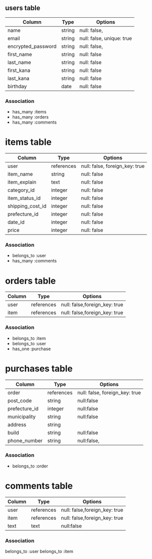 ## users table
| Column             | Type                | Options                   |
|--------------------|---------------------|---------------------------|
| name               | string              | null: false,              |
| email              | string              | null: false, unique: true |
| encrypted_password | string              | null: false,              |
| first_name         | string              | null: false               |
| last_name          | string              | null: false               |
| first_kana         | string              | null: false               |
| last_kana          | string              | null: false               |
| birthday           | date                | null: false               |

### Association
* has_many :items
* has_many :orders
* has_many :comments

# items table
| Column             | Type                | Options                   |
|--------------------|---------------------|---------------------------|
| user               | references          | null: false, foreign_key: true |
| item_name          | string              | null: false               |
| item_explain       | text                | null: false               |
| category_id        | integer             | null: false               |
| item_status_id     | integer             | null: false               |
| shipping_cost_id   | integer             | null: false               |
| prefecture_id      | integer             | null: false               |
| date_id            | integer             | null: false               |
| price              | integer             | null: false               |
### Association

- belongs_to :user
- has_many :comments

# orders table
| Column             | Type                | Options                   |
|--------------------|---------------------|---------------------------|
| user               | references          | null: false,foreign_key: true|
| item               | references          | null: false,foreign_key: true|

### Association
- belongs_to :item
- belongs_to :user
- has_one :purchase

# purchases table
| Column             | Type                | Options                   |
|--------------------|---------------------|---------------------------| 
| order 	           | references          | null: false, foreign_key: true|
| post_code          | string              | null:false                |
| prefecture_id      | integer             | null:false                |
| municipality       | string              | null:false                |
| address            | string              |                           |
| build              | string              | null:false                |
| phone_number       | string              | null:false,               |

### Association
- belongs_to :order

# comments table
| Column             | Type                | Options                   |
|--------------------|---------------------|---------------------------| 
| user               | references          | null: false,foreign_key: true|
| item               | references          | null: false,foreign_key: true|
| text               | text                | null:false                |

### Association
belongs_to :user
belongs_to :item